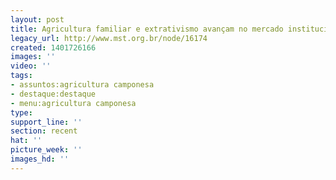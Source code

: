 ```yaml
---
layout: post
title: Agricultura familiar e extrativismo avançam no mercado institucional
legacy_url: http://www.mst.org.br/node/16174
created: 1401726166
images: ''
video: ''
tags:
- assuntos:agricultura camponesa
- destaque:destaque
- menu:agricultura camponesa
type: 
support_line: ''
section: recent
hat: ''
picture_week: ''
images_hd: ''
---
```

<p><object width="600" height="500" data="http://www.youtube.com/v/Jup_yPkKEMk&amp;feature" type="application/x-shockwave-flash"><param name="src" value="http://www.youtube.com/v/Jup_yPkKEMk&amp;feature"></object></p>
